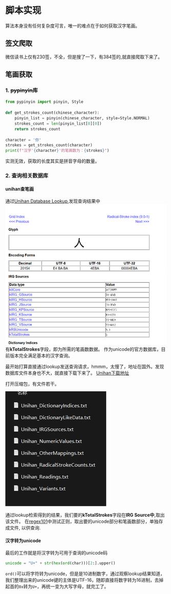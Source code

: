 # 脚本实现
算法本身没有任何复杂度可言，唯一的难点在于如何获取汉字笔画。
## 签文爬取
微信读书上仅有230签，不全，但是搜了一下，有384签的,就直接爬取下来了。

## 笔画获取

### 1. ~~pypinyin库~~
```python
from pypinyin import pinyin, Style

def get_strokes_count(chinese_character):
    pinyin_list = pinyin(chinese_character, style=Style.NORMAL)
    strokes_count = len(pinyin_list[0][0])
    return strokes_count

character = '你'
strokes = get_strokes_count(character)
print(f"汉字'{character}'的笔画数为：{strokes}")
```
实测无效，获取的长度其实是拼音字母的数量。
### 2. 查询相关数据库
#### unihan查笔画
通过[Unihan Database Lookup](https://unicode.org/charts/unihan.html),发现查询结果中![unihan_lookup](images/unihan_lookup.png)有**kTotalStrokes**字段，即为所需的笔画数数据。
作为unicode的官方数据库，目前版本完全满足基本的汉字查询。

最开始打算直接通过lookup发送查询请求，hmmm，太慢了，地址在国外。发现数据库文件本身也不大，就直接下载下来了。
[Unihan下载地址](https://www.unicode.org/Public/zipped/latest/)

打开压缩包，有文件若干。

![img.png](images/Unihan_files.png)

通过lookup检索得到的结果，我们要的**kTotalStrokes**字段在**IRG Source中**,取出该文件。
在[regex101](https://regex101.com/)中测试正则，取出要的unicode部分和笔画数部分，单独存成文件, 以供查询.

#### 汉字转为unicode
最后的工作就是将汉字转为可用于查询的unicode码
```python
unicode = "U+" + str(hex(ord(char)))[2:].upper()
```
`ord()`可以将字符转为unicode，但是是10进制数字，通过观察lookup结果知道，我们整理出来的unicode键的主体是UTF-16，随即直接将数字转为16进制，去掉起首的`0x`转为`U+`，再统一变为大写字母，就完工了。
